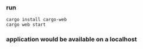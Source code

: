 ### run
    cargo install cargo-web
    cargo web start

### application would be available on a localhost